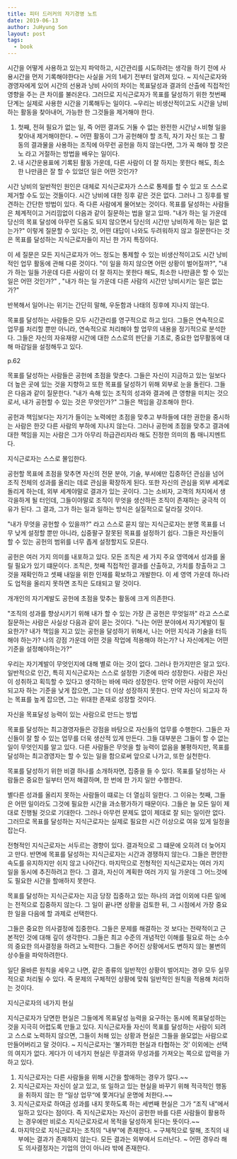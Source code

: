 ```yaml
---
title: 피터 드러커의 자기경영 노트
date: 2019-06-13
author: JuHyung Son
layout: post
tags:
  - book
---
```


시간을 어떻게 사용하고 있는지 파악하고, 시간관리를 시도하려는 생각을 하기 전에 사용시간을 먼저 기록해야한다는 사실을 거의 1세기 전부터 알려져 있다. ~ 지식근로자와 경영자에게 있어 시간의 선용과 낭비 사이의 차이는 목표달성과 결과의 산출에 직접적인 영향을 주는 큰 차이를 불러온다. 그러므로 지식근로자가 목표를 달성하기 위한 첫번째 단계는 실제로 사용한 시간을 기록해두는 일이다. ~우리는 비생산적이고도 시간을 낭비하는 활동을 찾아내어, 가능한 한 그것들을 제거해야 한다.

1. 첫째, 전혀 필요가 없는 일, 즉 어떤 결과도 거둘 수 없는 완전한 시간낭ㅅ비형 일을 찾아내 제거해야한다. ~ 어떤 활동이 그가 공헌해야 할 조직, 자기 자신 또는 그 활동의 결과물을 사용하는 조직에 아무런 공헌을 하지 않는다면, 그가 꼭 해야 할 것은 노 라고 거절하는 방법을 배우는 일이다.
2. 내 시간운용표에 기록된 활동 가운데, 다른 사람이 더 잘 하지는 못한다 해도, 최소한 나만큼은 잘 할 수 있었던 일은 어떤 것인가?

시간 낭비의 일반적인 원인은 대체로 지식근로자가 스스로 통제를 할 수 있고 또 스스로 제거할 수도 있는 것들이다. 시간 낭비에 대한 징후 같은 것은 없다. 그러나 그 징후를 발견하는 간단한 방법이 있다. 즉 다른 사람에게 물어보는 것이다. 목표를 달성하는 사람들은 체계적이고 거리낌없이 다음과 같이 질문하는 법을 알고 있따. "내가 하는 일 가운데 당신의 목표 달성에 아무런 도움도 되지 않으면서 당신의 시간만 낭비하게 하는 일은 없는가?" 이렇게 질문할 수 있다는 것, 어떤 대답이 나와도 두려워하지 않고 질문한다는 것은 목표를 달성하는 지식근로자들이 지닌 한 가지 특징이다.

이 세 질문은 모든 지식근로자가 어느 정도는 통제할 수 있는 비생산적이고도 시간 낭비적인 업무 활동에 관해 다룬 것이다. "이 일을 하지 않으면 어떤 상황이 벌어질까?", "내가 하는 일들 가운데 다른 사람이 더 잘 하지는 못한다 해도, 최소한 나만큼은 할 수 있는 일은 어떤 것인가?" , "내가 하는 일 가운데 다른 사람의 시간만 낭비시키는 일은 없는가?"

반복해서 일어나는 위기는 간단히 말해, 우둔함과 나태의 징후에 지나지 않는다. 

목표를 달성하는 사람들은 모두 시간관리를 영구적으로 하고 있다. 그들은 연속적으로 업무를 처리할 뿐만 아니라, 연속적으로 처리해야 할 업무의 내용을 정기적으로 분석한다. 그들은 자신의 자유재량 시간에 대한 스스로의 판단을 기초로, 중요한 업무활동에 대해 마감일을 설정해두고 있다. 

p.62

목표를 달성하는 사람들은 공헌에 초점을 맞춘다. 그들은 자신이 지금하고 있는 일보다 더 높은 곳에 있는 것을 지향하고 또한 목표를 달성하기 위해 외부로 눈을 돌린다. 그들은 다음과 같이 질문한다. "내가 속해 있는 조직의 성과와 결과에 큰 영향을 미치는 것으로서, 내가 공헌할 수 있는 것은 무엇인가?" 그들은 책임을 강조해야 한다.

공헌과 책임보다는 자기가 들이는 노력에만 초점을 맞추고 부하들에 대한 권한을 중시하는 사람은 한갓 다른 사람의 부하에 지나지 않는다. 그러나 공헌에 초점을 맞추고 결과에 대한 책임을 지는 사람은 그가 아무리 하급관리자라 해도 진정한 의미의 톱 매니지멘트다. 

지식근로자는 스스로 몰입한다.

공헌할 목표에 초점을 맞추면 자신의 전문 분야, 기술, 부서에만 집중하던 관심을 넘어 조직 전체의 성과를 올리는 데로 관심을 확장하게 된다. 또한 자신의 관심을 외부 세계로 돌리게 하는데, 외부 세계야말로 결과가 있는 곳이다. 그는 소비자, 고객의 처지에서 생각을하게 될 터인데, 그들이야말로 조직이 무엇을 생산하든 조직이 존재하는 궁극적 이유가 된다. 그 결과, 그가 하는 일과 일하는 방식은 실질적으로 달라질 것이다. 

"내가 무엇을 공헌할 수 있을까?" 라고 스스로 묻지 않는 지식근로자는 분명 목표를 너무 낮게 설정할 뿐만 아니라, 십중팔구 잘못된 목표를 설정하기 쉽다. 그들은 자신들이 할 수 있는 공헌의 범위를 너무 좁게 설정할지도 모른다. 

공헌은 여러 가지 의미를 내포하고 있다. 모든 조직은 세 가지 주요 영역에서 성과를 올릴 필요가 있기 떄문이다. 조직은, 첫째 직접적인 결과를 산출하고, 가치를 창출하고 그것을 재확인하고 셋째 내일을 위한 인재를 확보하고 개발한다. 이 세 영역 가운데 하나라도 업적을 올리지 못하면 조직은 도태되고 말 것이다.

개개인의 자기계발도 공헌에 초점을 맞추는 활동에 크게 의존한다.

"조직의 성과를 향상시키기 위해 내가 할 수 있는 가장 큰 공헌은 무엇일까" 라고 스스로 질문하는 사람은 사실상 다음과 같이 묻는 것이다. "나는 어떤 분야에서 자기계발이 필요한가? 내가 책임을 지고 있는 공헌을 달성하기 위해서, 나는 어떤 지식과 기술을 터득해야 하는가? 나의 강점 가운데 어떤 것을 작업에 적용해야 하는가? 나 자신에게는 어떤 기준을 설정해야하는가?" 

우리는 자기계발이 무엇인지에 대해 별로 아는 것이 없다. 그러나 한가지만은 알고 있다. 일반적으로 인간, 특히 지식근로자는 스스로 설정한 기준에 따라 성장한다. 사람은 자신이 성취하고 획득할 수 있다고 생각하는 바에 따라 성장한다. 만약 어떤 사람이 자신이 되고자 하는 기준을 낮게 잡으면, 그는 더 이상 성장하지 못한다. 만약 자신이 되고자 하는 목표를 높게 잡으면, 그는 위대한 존재로 성장할 것이다.

자신을 목표달성 능력이 있는 사람으로 만드는 방법

목표를 달성하는 최고경영자들은 강점을 바탕으로 자신들의 업무를 수행한다. 그들은 자신들이 잘 할 수 있는 업무를 더욱 생산적 있게 만든다. 그들 대부분은 그들이 할 수 없는 일이 무엇인지를 알고 있다. 다른 사람들은 무엇을 할 능력이 없음을 불평하지만, 목표를 달성하는 최고경영자는 할 수 있는 일을 함으로써 앞으로 나가고, 또한 실천한다.

목표를 달성하기 위한 비결 하나를 소개하자면, 집중을 들 수 있다. 목표를 달성하는 사람들은 중요한 일부터 먼저 해결하며, 한 번에 한 가지 일만 수행한다.

별다른 성과를 올리지 못하는 사람들이 떄로는 더 열심히 일한다. 그 이유는 첫째, 그들은 어떤 일이라도 그것에 필요한 시간을 과소평가하기 때문이다. 그들은 늘 모든 일이 제대로 진행될 것으로 기대한다. 그러나 아무런 문제도 없이 제대로 잘 되는 일이란 없다. 그러므로 목표를 달성하는 지식근로자는 실제로 필요한 시간 이상으로 여유 있게 일정을 잡는다.

전형적인 지식근로자는 서두르는 경향이 있다. 결과적으로 그 떄문에 오히려 더 늦어지고 만다. 반면에 목표를 달성하는 지식근로자는 시간과 경쟁하지 않는다. 그들은 편안한 속도를 유지하지만 쉬지 않고 나아간다. 마지막으로 전형적인 지식근로자는 여러 가지 일을 동시에 추진하려고 한다. 그 결과, 자신이 계획한 여러 가지 일 가운데 그 어느것에도 필요한 시간을 할애하지 못한다. 

목표를 달성하는 지식근로자는 지금 당장 집중하고 있는 하나의 과업 이외에 다른 일에는 전적으로 집중하지 않는다. 그 일이 끝나면 상황을 검토한 뒤, 그 시점에서 가장 중요한 일을 다음에 할 과제로 선택한다. 

그들은 중요한 의사결정에 집중한다. 그들은 문제를 해결하는 것 보다는 전략적이고 근본적인 것에 대해 깊이 생각한다. 그들은 최고 수준의 개념적인 이해를 필요로 하는 소수의 중요한 의사결정을 하려고 노력한다. 그들은 주어진 상황에서도 변하지 않는 불변의 상수들을 파악하려한다. 

일단 올바른 원칙을 세우고 나면, 같은 종류의 일반적인 상황이 벌어지는 경우 모두 실무적으로 처리될 수 있다. 즉 문제의 구체적인 상황에 맞춰 일반적인 원칙을 적용해 처리하는 것이다.

지식근로자의 네가지 현실

지식근로자가 당면한 현실은 그들에게 목표달성 능력을 요구하는 동시에 목표달성하는 것을 지극히 어렵도록 만들고 있다. 지식근로자들 자신이 목표를 달성하는 사람이 되려고 스스로 노력하지 않으면, 그들이 처해 있는 상황과 현실은 그들을 쓸모없는 사람으로 만들어버리고 말 것이다. ~ 지식근로자는 ‘불가피한 현실과 타협하는 것’ 이외에는 선택의 여지가 없다. 게다가 이 네가지 현실은 무결과와 무성과를 가져오는 쪽으로 압력을 가하고 있다.

1. 지식근로자는 다른 사람들을 위해 시간을 할애하는 경우가 많다.~~
2. 지식근로자는 자신이 살고 있고, 또 일하고 있는 현실을 바꾸기 위해 적극적인 행동을 취하지 않는 한 “일상 업무“에 쫓겨다닐 운명에 처한다.~~
3. 지식근로자로 하여금 성과를 내지 못하도록 하는 세번째 현실은 그가 “조직 내“에서 일하고 있다는 점이다. 즉 지식근로자는 자신이 공헌한 바를 다른 사람들이 활용하는 경우에만 비로소 지식근로자로서 목적을 달성하게 된다는 뜻이다.~~
4. 마지막으로 지식근로자는 조직의 “내부“에 존재한다. ~ 구체적으로 말해, 조직의 내부에는 결과가 존재하지 않는다. 모든 결과는 외부에서 드러난다. ~ 어떤 경우라 해도 의사결정자는 기업의 안이 아니라 밖에 존재한다.